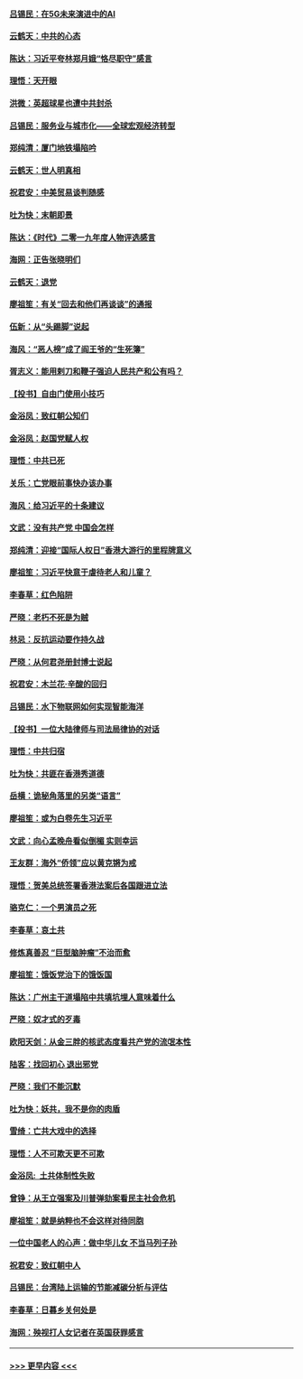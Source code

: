 #### [吕锡民：在5G未来演进中的AI](../pages/nsc993/n11730010.md?t=12190244) 
#### [云鹤天：中共的心态](../pages/nsc993/n11729906.md?t=12190244) 
#### [陈达：习近平夸林郑月娥“恪尽职守”感言](../pages/nsc993/n11729881.md?t=12190244) 
#### [理悟：天开眼](../pages/nsc993/n11729699.md?t=12190244) 
#### [洪微：英超球星也遭中共封杀](../pages/nsc993/n11727243.md?t=12190244) 
#### [吕锡民：服务业与城市化——全球宏观经济转型](../pages/nsc993/n11725845.md?t=12190244) 
#### [郑纯清：厦门地铁塌陷吟](../pages/nsc993/n11725813.md?t=12190244) 
#### [云鹤天：世人明真相](../pages/nsc993/n11725621.md?t=12190244) 
#### [祝君安：中美贸易谈判随感](../pages/nsc993/n11725609.md?t=12190244) 
#### [吐为快：末朝即景](../pages/nsc993/n11723365.md?t=12190244) 
#### [陈达：《时代》二零一九年度人物评选感言](../pages/nsc993/n11723337.md?t=12190244) 
#### [海网：正告张晓明们](../pages/nsc993/n11723228.md?t=12190244) 
#### [云鹤天：退党](../pages/nsc993/n11723056.md?t=12190244) 
#### [廖祖笙：有关“回去和他们再谈谈”的通报](../pages/nsc993/n11722442.md?t=12190244) 
#### [伍新：从“头踢脚”说起](../pages/nsc993/n11722429.md?t=12190244) 
#### [海风：“恶人榜”成了阎王爷的“生死簿”](../pages/nsc993/n11722272.md?t=12190244) 
#### [胥志义：能用剌刀和鞭子强迫人民共产和公有吗？](../pages/nsc993/n11720569.md?t=12190244) 
#### [【投书】自由门使用小技巧](../pages/nsc993/n11720180.md?t=12190244) 
#### [金浴凤：致红朝公知们](../pages/nsc993/n11720563.md?t=12190244) 
#### [金浴凤：赵国党赋人权](../pages/nsc993/n11720533.md?t=12190244) 
#### [理悟：中共已死](../pages/nsc993/n11720233.md?t=12190244) 
#### [关乐：亡党眼前事快办该办事](../pages/nsc993/n11719160.md?t=12190244) 
#### [海风：给习近平的十条建议](../pages/nsc993/n11717616.md?t=12190244) 
#### [文武：没有共产党 中国会怎样](../pages/nsc993/n11717584.md?t=12190244) 
#### [郑纯清：迎接“国际人权日”香港大游行的里程牌意义](../pages/nsc993/n11717417.md?t=12190244) 
#### [廖祖笙：习近平快意于虐待老人和儿童？](../pages/nsc993/n11715313.md?t=12190244) 
#### [李春草：红色陷阱](../pages/nsc993/n11715029.md?t=12190244) 
#### [严晓：老朽不死是为贼](../pages/nsc993/n11712910.md?t=12190244) 
#### [林忌：反抗运动要作持久战](../pages/nsc993/n11712623.md?t=12190244) 
#### [严晓：从何君尧册封博士说起](../pages/nsc993/n11712465.md?t=12190244) 
#### [祝君安：木兰花·辛酸的回归](../pages/nsc993/n11712381.md?t=12190244) 
#### [吕锡民：水下物联网如何实现智能海洋](../pages/nsc993/n11711158.md?t=12190244) 
#### [【投书】一位大陆律师与司法局律协的对话](../pages/nsc993/n11709675.md?t=12190244) 
#### [理悟：中共归宿](../pages/nsc993/n11710059.md?t=12190244) 
#### [吐为快：共匪在香港秀道德](../pages/nsc993/n11709979.md?t=12190244) 
#### [岳横：诡秘角落里的另类“语言”](../pages/nsc993/n11709792.md?t=12190244) 
#### [廖祖笙：或为白卷先生习近平](../pages/nsc993/n11708330.md?t=12190244) 
#### [文武：向心孟晚舟看似倒楣 实则幸运](../pages/nsc993/n11708236.md?t=12190244) 
#### [王友群：海外“侨领”应以黄克锵为戒](../pages/nsc993/n11706176.md?t=12190244) 
#### [理悟：贺美总统签署香港法案后各国跟进立法](../pages/nsc993/n11706853.md?t=12190244) 
#### [骆克仁：一个男演员之死](../pages/nsc993/n11706677.md?t=12190244) 
#### [李春草：哀土共](../pages/nsc993/n11706255.md?t=12190244) 
#### [修炼真善忍 “巨型脑肿瘤”不治而愈](../pages/nsc993/n11705340.md?t=12190244) 
#### [廖祖笙：饿饭党治下的饿饭国](../pages/nsc993/n11705085.md?t=12190244) 
#### [陈达：广州主干道塌陷中共填坑埋人意味着什么](../pages/nsc993/n11705046.md?t=12190244) 
#### [严晓：奴才式的歹毒](../pages/nsc993/n11704826.md?t=12190244) 
#### [欧阳天剑：从金三胖的核武态度看共产党的流氓本性](../pages/nsc993/n11702238.md?t=12190244) 
#### [陆客：找回初心 退出邪党](../pages/nsc993/n11702213.md?t=12190244) 
#### [严晓：我们不能沉默](../pages/nsc993/n11702110.md?t=12190244) 
#### [吐为快：妖共，我不是你的肉盾](../pages/nsc993/n11701366.md?t=12190244) 
#### [雪绮：亡共大戏中的选择](../pages/nsc993/n11699922.md?t=12190244) 
#### [理悟：人不可欺天更不可欺](../pages/nsc993/n11699657.md?t=12190244) 
#### [金浴凤:  土共体制性失败](../pages/nsc993/n11699361.md?t=12190244) 
#### [曾铮：从王立强案及川普弹劾案看民主社会危机](../pages/nsc993/n11699318.md?t=12190244) 
#### [廖祖笙：就是纳粹也不会这样对待同胞](../pages/nsc993/n11697658.md?t=12190244) 
#### [一位中国老人的心声：做中华儿女 不当马列子孙](../pages/nsc993/n11697525.md?t=12190244) 
#### [祝君安：致红朝中人](../pages/nsc993/n11697518.md?t=12190244) 
#### [吕锡民：台湾陆上运输的节能减碳分析与评估](../pages/nsc993/n11694983.md?t=12190244) 
#### [李春草：日暮乡关何处是](../pages/nsc993/n11694805.md?t=12190244) 
#### [海网：殃视打人女记者在英国获罪感言](../pages/nsc993/n11693832.md?t=12190244) 

----
#### [ >>> 更早内容 <<< ](../indexes/nsc993-earlier.md)
